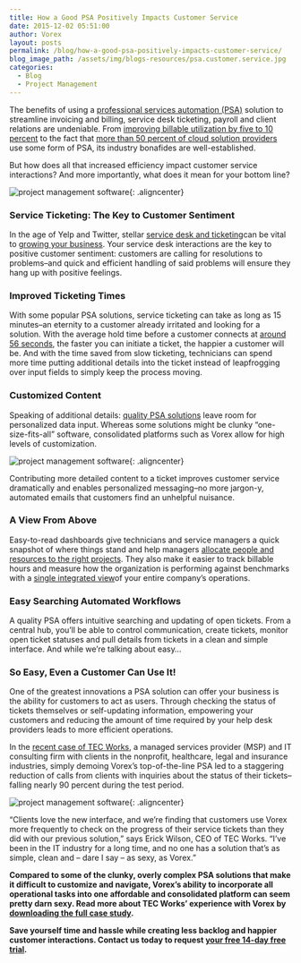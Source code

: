 ```yaml
---
title: How a Good PSA Positively Impacts Customer Service
date: 2015-12-02 05:51:00
author: Vorex
layout: posts
permalink: /blog/how-a-good-psa-positively-impacts-customer-service/
blog_image_path: /assets/img/blogs-resources/psa.customer.service.jpg
categories:
  - Blog
  - Project Management
---
```



The benefits of using a [professional services automation (PSA)](http://www.vorex.com/how-a-good-psa-user-interface-ui-impacts-your-success/) solution to streamline invoicing and billing, service desk ticketing, payroll and client relations are undeniable. From [improving billable utilization by five to 10 percent](http://spiresearch.com/downloads/whitepapers/evaluating-psa-white-paper.pdf) to the fact that [more than 50 percent of cloud solution providers](http://www.channelinsider.com/blogs/cloud-computing/taking-psa-and-rmm-into-the-cloud.html/) use some form of PSA, its industry bonafides are well-established. <!--more-->

But how does all that increased efficiency impact customer service interactions? And more importantly, what does it mean for your bottom line?

![project management software](https://media.giphy.com/media/3xz2BLjSfbAplSEPmw/giphy.gif){: .aligncenter}

### Service Ticketing: The Key to Customer Sentiment

In the age of Yelp and Twitter, stellar [service desk and ticketing](http://www.vorex.com/product/help-desk-and-ticketing/)can be vital to [growing your business](http://www.vorex.com/4-ways-stellar-service-desk-ticketing-can-grow-your-business/). Your service desk interactions are the key to positive customer sentiment: customers are calling for resolutions to problems–and quick and efficient handling of said problems will ensure they hang up with positive feelings.

### Improved Ticketing Times

With some popular PSA solutions, service ticketing can take as long as 15 minutes–an eternity to a customer already irritated and looking for a solution. With the average hold time before a customer connects at [around 56 seconds](http://www.dialogtech.com/blog/call-management/the-56-second-hold-time-bogey-average-customer-wait-times-an-ifbyphone-benchmarking-analysis-part-2), the faster you can initiate a ticket, the happier a customer will be. And with the time saved from slow ticketing, technicians can spend more time putting additional details into the ticket instead of leapfrogging over input fields to simply keep the process moving.

### Customized Content

Speaking of additional details: [quality PSA solutions](http://www.vorex.com/effective-psas-7-must-have-features/) leave room for personalized data input. Whereas some solutions might be clunky “one-size-fits-all” software, consolidated platforms such as Vorex allow for high levels of customization.

![project management software](https://media.giphy.com/media/1otjNvlmtbvW0/giphy.gif){: .aligncenter}

Contributing more detailed content to a ticket improves customer service dramatically and enables personalized messaging–no more jargon-y, automated emails that customers find an unhelpful nuisance.

### A View From Above

Easy-to-read dashboards give technicians and service managers a quick snapshot of where things stand and help managers [allocate people and resources to the right projects](http://www.vorex.com/your-shorthand-guide-to-better-resource-allocation/). They also make it easier to track billable hours and measure how the organization is performing against benchmarks with a [single integrated view](http://www.vorex.com/whats-the-difference-between-project-management-and-psa/)of your entire company’s operations.

### Easy Searching Automated Workflows

A quality PSA offers intuitive searching and updating of open tickets. From a central hub, you’ll be able to control communication, create tickets, monitor open ticket statuses and pull details from tickets in a clean and simple interface. And while we’re talking about easy…

### So Easy, Even a Customer Can Use It!

One of the greatest innovations a PSA solution can offer your business is the ability for customers to act as users. Through checking the status of tickets themselves or self-updating information, empowering your customers and reducing the amount of time required by your help desk providers leads to more efficient operations.

In the [recent case of TEC Works](http://www.tecworks.com/), a managed services provider (MSP) and IT consulting firm with clients in the nonprofit, healthcare, legal and insurance industries, simply demoing Vorex’s top-of-the-line PSA led to a staggering reduction of calls from clients with inquiries about the status of their tickets–falling nearly 90 percent during the test period.

![project management software](https://media.giphy.com/media/zaqclXyLz3Uoo/giphy.gif){: .aligncenter}

“Clients love the new interface, and we’re finding that customers use Vorex more frequently to check on the progress of their service tickets than they did with our previous solution,” says Erick Wilson, CEO of TEC Works. “I’ve been in the IT industry for a long time, and no one has a solution that’s as simple, clean and – dare I say – as sexy, as Vorex.”

**Compared to some of the clunky, overly complex PSA solutions that make it difficult to customize and navigate, Vorex’s ability to incorporate all operational tasks into one affordable and consolidated platform can seem pretty darn sexy. Read more about TEC Works’ experience with Vorex by [downloading the full case study](http://vorex.hs-sites.com/msp-streamlines-operations-and-improves-customer-service-with-vorex?__hstc=100746398.aa8de1aaef42d5c0e87e86d826f8b519.1424898164924.1448303185947.1449021947174.208&amp;__hssc=100746398.3.1449021947174&amp;__hsfp=330492503).**

**Save yourself time and hassle while creating less backlog and happier customer interactions. Contact us today to request [your free 14-day free trial](http://www.vorex.com/free-trial/).**